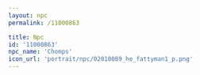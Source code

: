 ```yaml
---
layout: npc
permalink: /11000863

title: Npc
id: '11000863'
npc_name: 'Chomps'
icon_url: 'portrait/npc/02010089_he_fattyman1_p.png'
---
```

